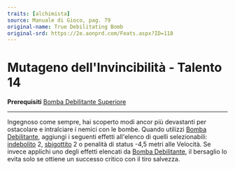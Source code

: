 ```yaml
---
traits: [alchimista]
source: Manuale di Gioco, pag. 79
original-name: True Debilitating Bomb
original-srd: https://2e.aonprd.com/Feats.aspx?ID=118
---
```


# Mutageno dell'Invincibilità - Talento 14

**Prerequisiti**
[Bomba Debilitante Superiore](/classi/alchimista/talenti/bomba-debilitante-superiore)

---

Ingegnoso come sempre, hai scoperto modi ancor più devastanti per ostacolare e
intralciare í nemici con le bombe. Quando utilizzi
[Bomba Debilitante](/classi/alchimista/talenti/bomba-debilitante), aggiungi i
seguenti effetti all'elenco di quelli selezionabili:
[indebolito](/condizioni/indebolito) 2, [sbigottito](/condizioni/sbigottito) 2 o
penalità di status -4,5 metri alle Velocità. Se invece applichi uno degli
effetti elencati da
[Bomba Debilitante](/classi/alchimista/talenti/bomba-debilitante), il bersaglio
lo evita solo se ottiene un successo critico con il tiro salvezza.
